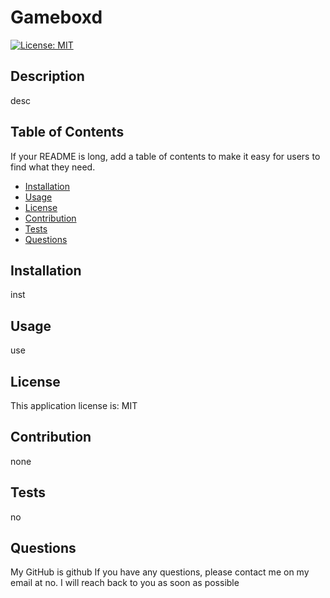 # Gameboxd
[![License: MIT](https://img.shields.io/badge/License-MIT-blue.svg)](https://opensource.org/licenses/MIT)

## Description
        
desc
       
        
## Table of Contents 
        
If your README is long, add a table of contents to make it easy for users to find what they need.
        
- [Installation](#installation)
- [Usage](#usage)
- [License](#license)
- [Contribution](#contribution)
- [Tests](#tests)
- [Questions](#questions)

        
## Installation
        
inst
        
## Usage
        
use
       
## License
        
This application license is: MIT

        
## Contribution
        
none
        
## Tests
        
no

## Questions

My GitHub is github
If you have any questions, please contact me on my email at no. I will reach back to you as soon as possible
        